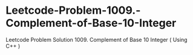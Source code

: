 # Leetcode-Problem-1009.-Complement-of-Base-10-Integer
Leetcode Problem Solution 1009. Complement of Base 10 Integer ( Using C++ )
